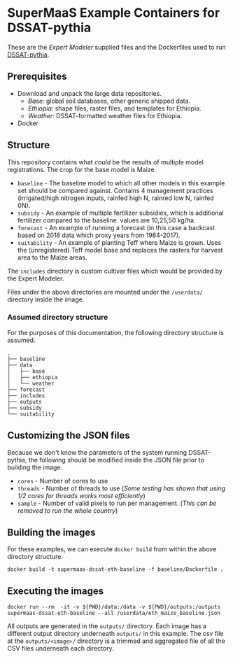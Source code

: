 # SuperMaaS Example Containers for DSSAT-pythia

These are the *Expert Modeler* supplied files and the Dockerfiles used to run [DSSAT-pythia](https://github.com/DSSAT/pythia/tree/develop "DSSAT-pythia development branch").

## Prerequisites

* Download and unpack the large data repositories.
    - *Base:* global soil databases, other generic shipped data.
    - *Ethiopia:* shape files, raster files, and templates for Ethiopia.
    - *Weather:* DSSAT-formatted weather files for Ethiopia.
* Docker

## Structure

This repository contains what _could_ be the results of multiple model registrations. The crop for the base model is Maize.

* `baseline` - The baseline model to which all other models in this example set should be compared against. Contains 4 management practices (irrigated/high nitrogen inputs, rainfed high N, rainred low N, rainfed 0N).
* `subsidy` - An example of multiple fertilizer subsidies, which is additional fertilizer compared to the baseline. values are 10,25,50 kg/ha.
* `forecast` - An example of running a forecast (in this case a backcast based on 2018 data which proxy years from 1984-2017).
* `suitability` - An example of planting Teff where Maize is grown. Uses the (unregistered) Teff model base and replaces the rasters for harvest area to the Maize areas.

The `includes` directory is custom cultivar files which would be provided by the Expert Modeler.

Files under the above directories are mounted under the `/userdata/` directory inside the image.

### Assumed directory structure

For the purposes of this documentation, the following directory structure is assumed.

```
.
├── baseline 
├── data
│   ├── base
│   ├── ethiopia
│   └── weather 
├── forecast
├── includes
├── outputs
├── subsidy
└── suitability
```

## Customizing the JSON files

Because we don't know the parameters of the system running DSSAT-pythia, the following should be modified inside the JSON file prior to building the image.
* `cores` - Number of cores to use
* `threads` - Number of threads to use (_Some testing has shown that using 1/2 cores for threads works most efficiently_)
* `sample` - Number of valid pixels to run per management. (_This can be removed to run the whole country_)

## Building the images

For these examples, we can execute `docker build` from within the above directory structure.

```
docker build -t supermaas-dssat-eth-baseline -f baseline/Dockerfile .
```

## Executing the images

```
docker run --rm  -it -v ${PWD}/data:/data -v ${PWD}/outputs:/outputs supermaas-dssat-eth-baseline --all /userdata/eth_maize_baseline.json
``` 

All outputs are generated in the `outputs/` directory. Each image has a different output directory underneath `outputs/` in this example. The csv file at the `outputs/<image>/` directory is a trimmed and aggregated file of all the CSV files underneath each directory.

